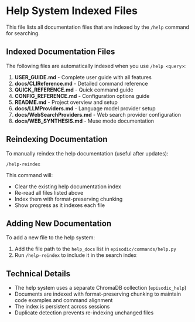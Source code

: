 # Help System Indexed Files

This file lists all documentation files that are indexed by the `/help` command for searching.

## Indexed Documentation Files

The following files are automatically indexed when you use `/help <query>`:

1. **USER_GUIDE.md** - Complete user guide with all features
2. **docs/CLIReference.md** - Detailed command reference
3. **QUICK_REFERENCE.md** - Quick command guide
4. **CONFIG_REFERENCE.md** - Configuration options guide
5. **README.md** - Project overview and setup
6. **docs/LLMProviders.md** - Language model provider setup
7. **docs/WebSearchProviders.md** - Web search provider configuration
8. **docs/WEB_SYNTHESIS.md** - Muse mode documentation

## Reindexing Documentation

To manually reindex the help documentation (useful after updates):

```
/help-reindex
```

This command will:
- Clear the existing help documentation index
- Re-read all files listed above
- Index them with format-preserving chunking
- Show progress as it indexes each file

## Adding New Documentation

To add a new file to the help system:

1. Add the file path to the `help_docs` list in `episodic/commands/help.py`
2. Run `/help-reindex` to include it in the search index

## Technical Details

- The help system uses a separate ChromaDB collection (`episodic_help`)
- Documents are indexed with format-preserving chunking to maintain code examples and command alignment
- The index is persistent across sessions
- Duplicate detection prevents re-indexing unchanged files